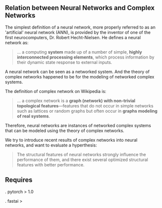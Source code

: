 ## Relation between Neural Networks and Complex Networks

The simplest definition of a neural network, more properly referred to as an 'artificial' neural network (ANN), is provided by the inventor of one of the first neurocomputers, Dr. Robert Hecht-Nielsen. He defines a neural network as:

> ... a computing **system** made up of a number of simple, **highly interconnected processing elements**, which process information by their dynamic state response to external inputs.

A neural network can be seen as a networked system.
And the theory of complex networks happened to be for the modeling of networked complex systems.

The definition of complex network on Wikipedia is:

>... a complex network is a **graph (network) with non-trivial topological features**—features that do not occur in simple networks such as lattices or random graphs but often occur in **graphs modeling of real systems**.

Therefore, neural networks are instances of networked complex systems that can be modeled using the theory of complex networks.


We try to introduce recent results of complex networks into neural networks, and want to evaluate a hyperthesis:

> The structural features of neural networks strongly influence the performance of them, and there exist several optimized structural features with better performance. 

## Requires


. pytorch > 1.0

. fastai  > 